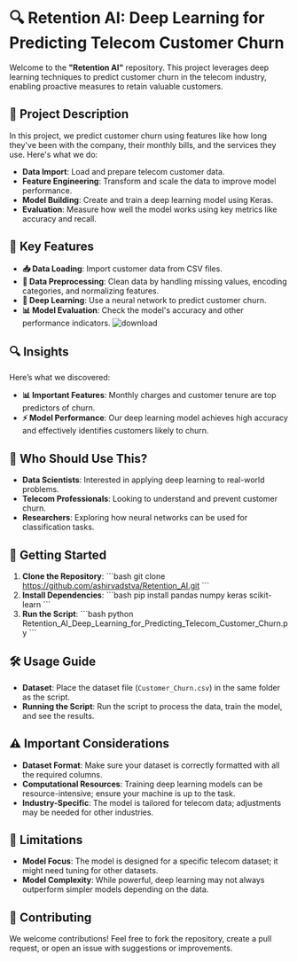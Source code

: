 # 🔍 Retention AI: Deep Learning for Predicting Telecom Customer Churn

Welcome to the **"Retention AI"** repository. This project leverages deep learning techniques to predict customer churn in the telecom industry, enabling proactive measures to retain valuable customers.

## 📝 Project Description

In this project, we predict customer churn using features like how long they've been with the company, their monthly bills, and the services they use. Here's what we do:
- **Data Import**: Load and prepare telecom customer data.
- **Feature Engineering**: Transform and scale the data to improve model performance.
- **Model Building**: Create and train a deep learning model using Keras.
- **Evaluation**: Measure how well the model works using key metrics like accuracy and recall.

## 🌟 Key Features

- **📥 Data Loading**: Import customer data from CSV files.
- **🧹 Data Preprocessing**: Clean data by handling missing values, encoding categories, and normalizing features.
- **🧠 Deep Learning**: Use a neural network to predict customer churn.
- **📊 Model Evaluation**: Check the model's accuracy and other performance indicators.
 ![download](https://github.com/user-attachments/assets/fc37fe41-f72e-4ba2-925e-23d358ae90cf)

## 🔍 Insights

Here’s what we discovered:
- **📊 Important Features**: Monthly charges and customer tenure are top predictors of churn.
- **⚡ Model Performance**: Our deep learning model achieves high accuracy and effectively identifies customers likely to churn.

## 🎯 Who Should Use This?

- **Data Scientists**: Interested in applying deep learning to real-world problems.
- **Telecom Professionals**: Looking to understand and prevent customer churn.
- **Researchers**: Exploring how neural networks can be used for classification tasks.
  
## 🚀 Getting Started

1. **Clone the Repository**:
   \`\`\`bash
   git clone https://github.com/ashirvadstva/Retention_AI.git
   \`\`\`
2. **Install Dependencies**:
   \`\`\`bash
   pip install pandas numpy keras scikit-learn
   \`\`\`
3. **Run the Script**:
   \`\`\`bash
   python Retention_AI_Deep_Learning_for_Predicting_Telecom_Customer_Churn.py
   \`\`\`

## 🛠️ Usage Guide
- **Dataset**: Place the dataset file (`Customer_Churn.csv`) in the same folder as the script.
- **Running the Script**: Run the script to process the data, train the model, and see the results.

## ⚠️ Important Considerations
- **Dataset Format**: Make sure your dataset is correctly formatted with all the required columns.
- **Computational Resources**: Training deep learning models can be resource-intensive; ensure your machine is up to the task.
- **Industry-Specific**: The model is tailored for telecom data; adjustments may be needed for other industries.

## 🚧 Limitations
- **Model Focus**: The model is designed for a specific telecom dataset; it might need tuning for other datasets.
- **Model Complexity**: While powerful, deep learning may not always outperform simpler models depending on the data.

## 🤝 Contributing
We welcome contributions! Feel free to fork the repository, create a pull request, or open an issue with suggestions or improvements.
